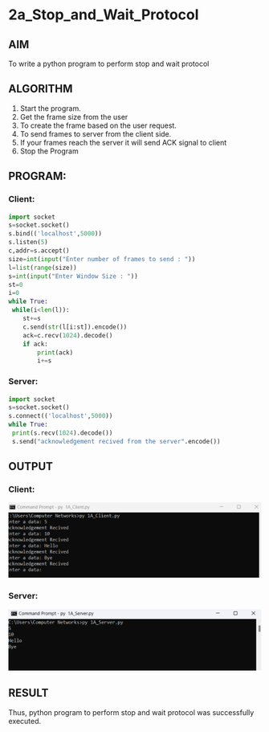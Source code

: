 # 2a_Stop_and_Wait_Protocol
## AIM 
To write a python program to perform stop and wait protocol
## ALGORITHM
1. Start the program.
2. Get the frame size from the user
3. To create the frame based on the user request.
4. To send frames to server from the client side.
5. If your frames reach the server it will send ACK signal to client
6. Stop the Program
## PROGRAM:
### Client:
```py
import socket
s=socket.socket()
s.bind(('localhost',5000))
s.listen(5)
c,addr=s.accept()
size=int(input("Enter number of frames to send : "))
l=list(range(size))
s=int(input("Enter Window Size : "))
st=0
i=0
while True:
 while(i<len(l)):
    st+=s
    c.send(str(l[i:st]).encode())
    ack=c.recv(1024).decode()
    if ack:
        print(ack)
        i+=s
```
### Server:
```py
import socket
s=socket.socket()
s.connect(('localhost',5000))
while True: 
 print(s.recv(1024).decode())
 s.send("acknowledgement recived from the server".encode())
```
## OUTPUT
### Client:
![output](image.png)
### Server:
![output](image-1.png)
## RESULT
Thus, python program to perform stop and wait protocol was successfully executed.
